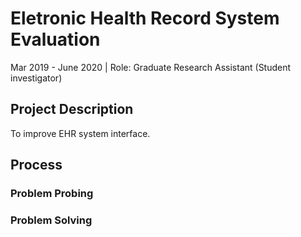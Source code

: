 # Eletronic Health Record System Evaluation
Mar 2019 - June 2020 | Role: Graduate Research Assistant (Student investigator)

## Project Description

To improve EHR system interface.


## Process

### Problem Probing

### Problem Solving

